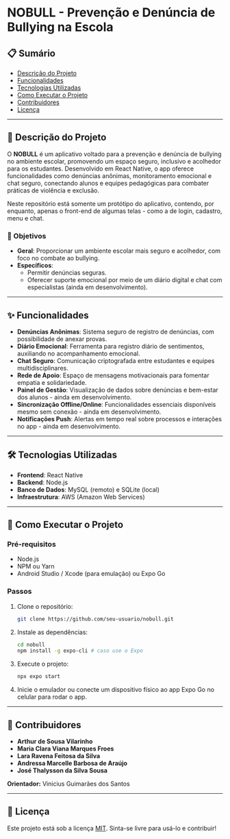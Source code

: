 # NOBULL - Prevenção e Denúncia de Bullying na Escola

## 📋 Sumário
- [Descrição do Projeto](#descrição-do-projeto)
- [Funcionalidades](#funcionalidades)
- [Tecnologias Utilizadas](#tecnologias-utilizadas)
- [Como Executar o Projeto](#como-executar-o-projeto)
- [Contribuidores](#contribuidores)
- [Licença](#licença)

---

## 📖 Descrição do Projeto

O **NOBULL** é um aplicativo voltado para a prevenção e denúncia de bullying no ambiente escolar, promovendo um espaço seguro, inclusivo e acolhedor para os estudantes. Desenvolvido em React Native, o app oferece funcionalidades como denúncias anônimas, monitoramento emocional e chat seguro, conectando alunos e equipes pedagógicas para combater práticas de violência e exclusão.

Neste repositório está somente um protótipo do aplicativo, contendo, por enquanto, apenas o front-end de algumas telas - como a de login, cadastro, menu e chat.

### 🎯 Objetivos
- **Geral**: Proporcionar um ambiente escolar mais seguro e acolhedor, com foco no combate ao bullying.
- **Específicos**:
  - Permitir denúncias seguras.
  - Oferecer suporte emocional por meio de um diário digital e chat com especialistas (ainda em desenvolvimento).

---

## ✨ Funcionalidades

- **Denúncias Anônimas**: Sistema seguro de registro de denúncias, com possibilidade de anexar provas.
- **Diário Emocional**: Ferramenta para registro diário de sentimentos, auxiliando no acompanhamento emocional.
- **Chat Seguro**: Comunicação criptografada entre estudantes e equipes multidisciplinares.
- **Rede de Apoio**: Espaço de mensagens motivacionais para fomentar empatia e solidariedade.
- **Painel de Gestão**: Visualização de dados sobre denúncias e bem-estar dos alunos - ainda em desenvolvimento.
- **Sincronização Offline/Online**: Funcionalidades essenciais disponíveis mesmo sem conexão - ainda em desenvolvimento.
- **Notificações Push**: Alertas em tempo real sobre processos e interações no app - ainda em desenvolvimento.

---

## 🛠 Tecnologias Utilizadas

- **Frontend**: React Native
- **Backend**: Node.js
- **Banco de Dados**: MySQL (remoto) e SQLite (local)
- **Infraestrutura**: AWS (Amazon Web Services)

---

## 🚀 Como Executar o Projeto

### Pré-requisitos
- Node.js
- NPM ou Yarn
- Android Studio / Xcode (para emulação) ou Expo Go

### Passos
1. Clone o repositório:
   ```bash
   git clone https://github.com/seu-usuario/nobull.git
   ```
2. Instale as dependências:
   ```bash
   cd nobull
   npm install -g expo-cli # caso use o Expo
   ```
3. Execute o projeto:
   ```bash
   npx expo start
   ```
4. Inicie o emulador ou conecte um dispositivo físico ao app Expo Go no celular para rodar o app.

---

## 🤝 Contribuidores

- **Arthur de Sousa Vilarinho**
- **Maria Clara Viana Marques Froes**
- **Lara Ravena Feitosa da Silva**
- **Andressa Marcelle Barbosa de Araújo**
- **José Thalysson da Silva Sousa**

**Orientador:** Vinicius Guimarães dos Santos

---

## 📜 Licença

Este projeto está sob a licença [MIT](LICENSE). Sinta-se livre para usá-lo e contribuir!
